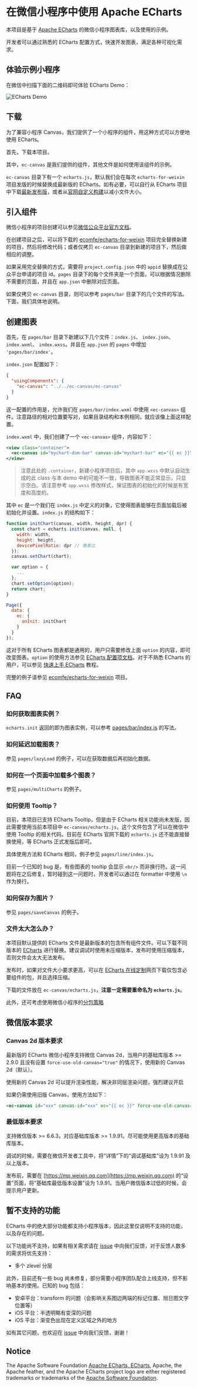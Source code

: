 # 在微信小程序中使用 Apache ECharts

本项目是基于 [Apache ECharts](https://github.com/apache/echarts) 的微信小程序图表库，以及使用的示例。

开发者可以通过熟悉的 ECharts 配置方式，快速开发图表，满足各种可视化需求。

## 体验示例小程序

在微信中扫描下面的二维码即可体验 ECharts Demo：

![ECharts Demo](img/weixin-app.jpg)

## 下载

为了兼容小程序 Canvas，我们提供了一个小程序的组件，用这种方式可以方便地使用 ECharts。

首先，下载本项目。

其中，`ec-canvas` 是我们提供的组件，其他文件是如何使用该组件的示例。

`ec-canvas` 目录下有一个 `echarts.js`，默认我们会在每次 `echarts-for-weixin` 项目发版的时候替换成最新版的 ECharts。如有必要，可以自行从 ECharts 项目中下载[最新发布版](https://github.com/apache/echarts/releases)，或者从[官网自定义构建](https://echarts.apache.org/zh/builder.html)以减小文件大小。

## 引入组件

微信小程序的项目创建可以参见[微信公众平台官方文档](https://developers.weixin.qq.com/miniprogram/dev/framework/quickstart/)。

在创建项目之后，可以将下载的 [ecomfe/echarts-for-weixin](https://github.com/ecomfe/echarts-for-weixin) 项目完全替换新建的项目，然后将修改代码；或者仅拷贝 `ec-canvas` 目录到新建的项目下，然后做相应的调整。

如果采用完全替换的方式，需要将 `project.config.json` 中的 `appid` 替换成在公众平台申请的项目 id。`pages` 目录下的每个文件夹是一个页面，可以根据情况删除不需要的页面，并且在 `app.json` 中删除对应页面。

如果仅拷贝 `ec-canvas` 目录，则可以参考 `pages/bar` 目录下的几个文件的写法。下面，我们具体地说明。


## 创建图表

首先，在 `pages/bar` 目录下新建以下几个文件：`index.js`、 `index.json`、 `index.wxml`、 `index.wxss`。并且在 `app.json` 的 `pages` 中增加 `'pages/bar/index'`。

`index.json` 配置如下：

```json
{
  "usingComponents": {
    "ec-canvas": "../../ec-canvas/ec-canvas"
  }
}
```

这一配置的作用是，允许我们在 `pages/bar/index.wxml` 中使用 `<ec-canvas>` 组件。注意路径的相对位置要写对，如果目录结构和本例相同，就应该像上面这样配置。

`index.wxml` 中，我们创建了一个 `<ec-canvas>` 组件，内容如下：

```xml
<view class="container">
  <ec-canvas id="mychart-dom-bar" canvas-id="mychart-bar" ec="{{ ec }}"></ec-canvas>
</view>
```

> 注意此处的 `.container`，新建小程序项目后，其中 `app.wxss` 中默认自动生成的此 class 与本 demo 中的可能不一致，导致图表不能正常显示，只显示空白。请注意参考 `app.wxss` 修改样式，保证图表的初始化的时候是有宽度和高度的。

其中 `ec` 是一个我们在 `index.js` 中定义的对象，它使得图表能够在页面加载后被初始化并设置。`index.js` 的结构如下：

```js
function initChart(canvas, width, height, dpr) {
  const chart = echarts.init(canvas, null, {
    width: width,
    height: height,
    devicePixelRatio: dpr // 像素比
  });
  canvas.setChart(chart);

  var option = {
    ...
  };
  chart.setOption(option);
  return chart;
}

Page({
  data: {
    ec: {
      onInit: initChart
    }
  }
});
```

这对于所有 ECharts 图表都是通用的，用户只需要修改上面 `option` 的内容，即可改变图表。`option` 的使用方法参见 [ECharts 配置项文档](https://echarts.apache.org/zh/option.html)。对于不熟悉 ECharts 的用户，可以参见 [快速上手 ECharts](https://echarts.apache.org/handbook/zh/get-started/) 教程。

完整的例子请参见 [ecomfe/echarts-for-weixin](https://github.com/ecomfe/echarts-for-weixin) 项目。

## FAQ
### 如何获取图表实例？

`echarts.init` 返回的即为图表实例，可以参考 [pages/bar/index.js](/blob/master/pages/bar/index.js) 的写法。

### 如何延迟加载图表？

参见 `pages/lazyLoad` 的例子，可以在获取数据后再初始化数据。

### 如何在一个页面中加载多个图表？

参见 `pages/multiCharts` 的例子。

### 如何使用 Tooltip？

目前，本项目已支持 ECharts Tooltip，但是由于 ECharts 相关功能尚未发版，因此需要使用当前本项目中 `ec-canvas/echarts.js`，这个文件包含了可以在微信中使用 Tooltip 的相关代码。目前在 ECharts 官网下载的 `echarts.js` 还不能直接替换使用，等 ECharts 正式发版后即可。

具体使用方法和 ECharts 相同，例子参见 `pages/line/index.js`。

目前一个已知的 bug 是，有些图表的 tooltip 会显示 `<br/>` 而非换行符。这一问题将在之后修复，暂时碰到这一问题时，开发者可以通过在 formatter 中使用 `\n` 作为换行。

### 如何保存为图片？

参见 `pages/saveCanvas` 的例子。

### 文件太大怎么办？

本项目默认提供的 ECharts 文件是最新版本的包含所有组件文件。可以下载不同版本的 [ECharts](https://github.com/apache/echarts/blob/master/dist/) 进行替换。建议调试时使用未压缩版本，发布时使用压缩版本，否则文件会太大无法发布。

发布时，如果对文件大小要求更高，可以在 [ECharts 在线定制](https://echarts.apache.org/zh/builder.html)网页下载仅包含必要组件的包，并且选择压缩。

下载的文件放在 `ec-canvas/echarts.js`，**注意一定需要重命名为 `echarts.js`**。

此外，还可考虑使用微信小程序的[分包策略](https://developers.weixin.qq.com/miniprogram/dev/framework/subpackages/independent.html)

## 微信版本要求

### Canvas 2d 版本要求

最新版的 ECharts 微信小程序支持微信 Canvas 2d，当用户的基础库版本 >= 2.9.0 且没有设置 `force-use-old-canvas="true"` 的情况下，使用新的 Canvas 2d（默认）。

使用新的 Canvas 2d 可以提升渲染性能，解决非同层渲染问题，强烈建议开启

如果仍需使用旧版 Canvas，使用方法如下：

```html
<ec-canvas id="xxx" canvas-id="xxx" ec="{{ ec }}" force-use-old-canvas="true"></ec-canvas>
```

### 最低版本要求

支持微信版本 >= 6.6.3，对应基础库版本 >= 1.9.91。尽可能使用更高版本的基础库版本。

调试的时候，需要在微信开发者工具中，将“详情”下的“调试基础库”设为 1.9.91 及以上版本。

发布前，需要在 [https://mp.weixin.qq.com](https://mp.weixin.qq.com) 的“设置”页面，将“基础库最低版本设置”设为 1.9.91。当用户微信版本过低的时候，会提示用户更新。


## 暂不支持的功能

ECharts 中的绝大部分功能都支持小程序版本，因此这里仅说明不支持的功能，以及存在的问题。

以下功能尚不支持，如果有相关需求请在 [issue](https://github.com/ecomfe/echarts-for-weixin/issues) 中向我们反馈，对于反馈人数多的需求将优先支持：

- 多个 zlevel 分层

此外，目前还有一些 bug 尚未修复，部分需要小程序团队配合上线支持，但不影响基本的使用。已知的 bug 包括：

- 安卓平台：transform 的问题（会影响关系图边两端的标记位置、旭日图文字位置等）
- iOS 平台：半透明略有变深的问题
- iOS 平台：渐变色出现在定义区域之外的地方

如有其它问题，也欢迎在 [issue](https://github.com/ecomfe/echarts-for-weixin/issues) 中向我们反馈，谢谢！

## Notice

The Apache Software Foundation [Apache ECharts, ECharts](https://echarts.apache.org/), Apache, the Apache feather, and the Apache ECharts project logo are either registered trademarks or trademarks of the [Apache Software Foundation](https://www.apache.org/).

